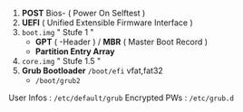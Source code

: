 1. **POST** Bios- ( Power On Selftest )
2. **UEFI** ( Unified Extensible Firmware Interface ) 
3. `boot.img` " Stufe 1 " 
	- **GPT** ( -Header ) / **MBR** ( Master Boot Record ) 
	- **Partition Entry Array** 
4. `core.img` " Stufe 1.5 "
6. **Grub Bootloader** `/boot/efi` vfat,fat32
	- `/boot/grub2`

 User Infos : `/etc/default/grub`
 Encrypted PWs : `/etc/grub.d`